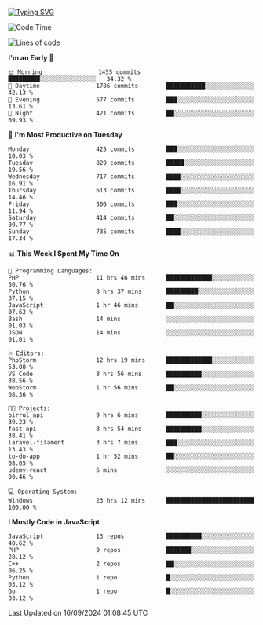 [![Typing SVG](https://readme-typing-svg.demolab.com?font=Fira+Code&pause=1000&color=F7F7F7&random=false&width=435&lines=Hi+%F0%9F%91%8B%2C+I'm+Rafiu+Sidqi;Junior+Backend+Developer)](https://git.io/typing-svg)
<!--START_SECTION:waka-->
![Code Time](http://img.shields.io/badge/Code%20Time-425%20hrs%2054%20mins-blue)

![Lines of code](https://img.shields.io/badge/From%20Hello%20World%20I%27ve%20Written-1.9%20million%20lines%20of%20code-blue)

**I'm an Early 🐤** 

```text
🌞 Morning                1455 commits        █████████░░░░░░░░░░░░░░░░   34.32 % 
🌆 Daytime                1786 commits        ███████████░░░░░░░░░░░░░░   42.13 % 
🌃 Evening                577 commits         ███░░░░░░░░░░░░░░░░░░░░░░   13.61 % 
🌙 Night                  421 commits         ██░░░░░░░░░░░░░░░░░░░░░░░   09.93 % 
```
📅 **I'm Most Productive on Tuesday** 

```text
Monday                   425 commits         ███░░░░░░░░░░░░░░░░░░░░░░   10.03 % 
Tuesday                  829 commits         █████░░░░░░░░░░░░░░░░░░░░   19.56 % 
Wednesday                717 commits         ████░░░░░░░░░░░░░░░░░░░░░   16.91 % 
Thursday                 613 commits         ████░░░░░░░░░░░░░░░░░░░░░   14.46 % 
Friday                   506 commits         ███░░░░░░░░░░░░░░░░░░░░░░   11.94 % 
Saturday                 414 commits         ██░░░░░░░░░░░░░░░░░░░░░░░   09.77 % 
Sunday                   735 commits         ████░░░░░░░░░░░░░░░░░░░░░   17.34 % 
```


📊 **This Week I Spent My Time On** 

```text
💬 Programming Languages: 
PHP                      11 hrs 46 mins      █████████████░░░░░░░░░░░░   50.76 % 
Python                   8 hrs 37 mins       █████████░░░░░░░░░░░░░░░░   37.15 % 
JavaScript               1 hr 46 mins        ██░░░░░░░░░░░░░░░░░░░░░░░   07.62 % 
Bash                     14 mins             ░░░░░░░░░░░░░░░░░░░░░░░░░   01.03 % 
JSON                     14 mins             ░░░░░░░░░░░░░░░░░░░░░░░░░   01.01 % 

🔥 Editors: 
PhpStorm                 12 hrs 19 mins      █████████████░░░░░░░░░░░░   53.08 % 
VS Code                  8 hrs 56 mins       ██████████░░░░░░░░░░░░░░░   38.56 % 
WebStorm                 1 hr 56 mins        ██░░░░░░░░░░░░░░░░░░░░░░░   08.36 % 

🐱‍💻 Projects: 
birrul_api               9 hrs 6 mins        ██████████░░░░░░░░░░░░░░░   39.23 % 
fast-api                 8 hrs 54 mins       ██████████░░░░░░░░░░░░░░░   38.41 % 
laravel-filament         3 hrs 7 mins        ███░░░░░░░░░░░░░░░░░░░░░░   13.43 % 
to-do-app                1 hr 52 mins        ██░░░░░░░░░░░░░░░░░░░░░░░   08.05 % 
udemy-react              6 mins              ░░░░░░░░░░░░░░░░░░░░░░░░░   00.46 % 

💻 Operating System: 
Windows                  23 hrs 12 mins      █████████████████████████   100.00 % 
```

**I Mostly Code in JavaScript** 

```text
JavaScript               13 repos            ██████████░░░░░░░░░░░░░░░   40.62 % 
PHP                      9 repos             ███████░░░░░░░░░░░░░░░░░░   28.12 % 
C++                      2 repos             ██░░░░░░░░░░░░░░░░░░░░░░░   06.25 % 
Python                   1 repo              █░░░░░░░░░░░░░░░░░░░░░░░░   03.12 % 
Go                       1 repo              █░░░░░░░░░░░░░░░░░░░░░░░░   03.12 % 
```




 Last Updated on 16/09/2024 01:08:45 UTC
<!--END_SECTION:waka-->
